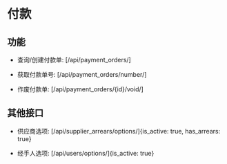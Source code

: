 # 付款


## 功能

- 查询/创建付款单:
[/api/payment_orders/]

- 获取付款单号:
[/api/payment_orders/number/]

- 作废付款单:
[/api/payment_orders/{id}/void/]


## 其他接口

- 供应商选项:
[/api/supplier_arrears/options/]{is_active: true, has_arrears: true}

- 经手人选项:
[/api/users/options/]{is_active: true}
